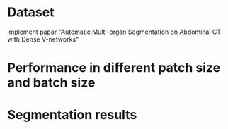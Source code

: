 # Dataset
implement papar "Automatic Multi-organ Segmentation on Abdominal CT with Dense V-networks"


# Performance in different patch size and batch size


# Segmentation results
